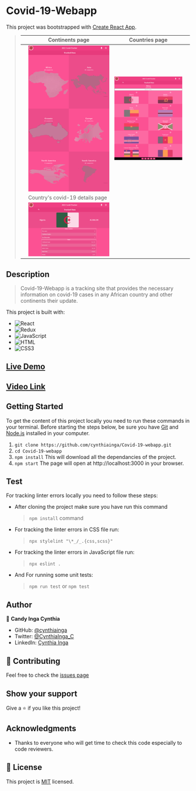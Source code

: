 # Covid-19-Webapp

This project was bootstrapped with [Create React App](https://github.com/facebook/create-react-app).

> |     | Continents page                           | Countries page                      |     |
> | --- | ----------------------------------- | ------------------------------------ | --- |
> |     | ![Screenshot1](./src/images/continents.png) | ![Screenshot2](./src/images/countries.png) |
> |     | Country's covid-19 details page                        |
> |     | ![Screenshot1](./src/images/country.png) |

## Description

> Covid-19-Webapp is a tracking site that provides the necessary information on covid-19 cases in any African country and other continents their update.

This project is built with:

- ![React](https://img.shields.io/badge/-React-1d1919?style=flat&logo=react)
- ![Redux](https://img.shields.io/badge/-Redux-1d1919?style=flat&logo=redux)
- ![JavaScript](https://img.shields.io/badge/-JavaScript-1d1919?style=flat&logo=javascript)
- ![HTML](https://img.shields.io/badge/-HTML-1d1919?style=flat&logo=html5)
- ![CSS3](https://img.shields.io/badge/-CSS3-000000?style=flat&logo=css3&logoColor=ffffff&labelColor=1572B6)

## [Live Demo](https://covid-19-appli.netlify.app/)
## [Video Link]()

## Getting Started

To get the content of this project locally you need to run these commands in your terminal.
Before starting the steps below, be sure you have [Git](https://www.linode.com/docs/guides/how-to-install-git-on-linux-mac-and-windows/) and [Node.js](https://nodejs.dev/learn/how-to-install-nodejs) installed in your computer.

1. `git clone https://github.com/cynthiainga/Covid-19-webapp.git`
2. `cd Covid-19-webapp`
3. `npm install` 
  This will download all the dependancies of the project.
4. `npm start` 
  The page will open at http://localhost:3000 in your browser.


## Test

For tracking linter errors locally you need to follow these steps:

- After cloning the project make sure you have run this command

  > `npm install` command

- For tracking the linter errors in CSS file run:

  > `npx stylelint "\*_/_.{css,scss}"`

- For tracking the linter errors in JavaScript file run:

  > `npx eslint .`

- And For running some unit tests:

  > `npm run test` or `npm test`

## Author

👤 **Candy Inga Cynthia**

- GitHub: [@cynthiainga](https://github.com/cynthiainga)
- Twitter: [@CynthiaInga_C](https://twitter.com/CynthiaInga_C)
- LinkedIn: [Cynthia Inga](https://www.linkedin.com/in/cynthia-inga/)

## :handshake: Contributing

Feel free to check the [issues page](https://github.com/cynthiainga/Covid-19-webapp/issues)

## Show your support

Give a :star: if you like this project!

## Acknowledgments

- Thanks to everyone who will get time to check this code especially to code reviewers.

## 📝 License

This project is [MIT](./MIT.md) licensed.
